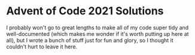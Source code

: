 # Advent of Code 2021 Solutions

I probably won't go to great lengths to make all of my code super tidy and well-documented (which makes me wonder
if it's worth putting up here at all), but I wrote a bunch of stuff just for fun and glory, so I thought it couldn't
hurt to leave it here.

